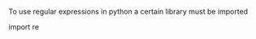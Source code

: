 


  
To use regular expressions in python a certain library must be imported  
  
 import re  
  
  
   
  
  
